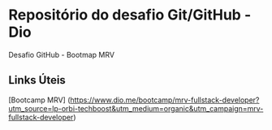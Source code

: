 # Repositório do desafio Git/GitHub - Dio
Desafio GitHub - Bootmap MRV

## Links Úteis
[Bootcamp MRV] (https://www.dio.me/bootcamp/mrv-fullstack-developer?utm_source=lp-orbi-techboost&utm_medium=organic&utm_campaign=mrv-fullstack-developer)
